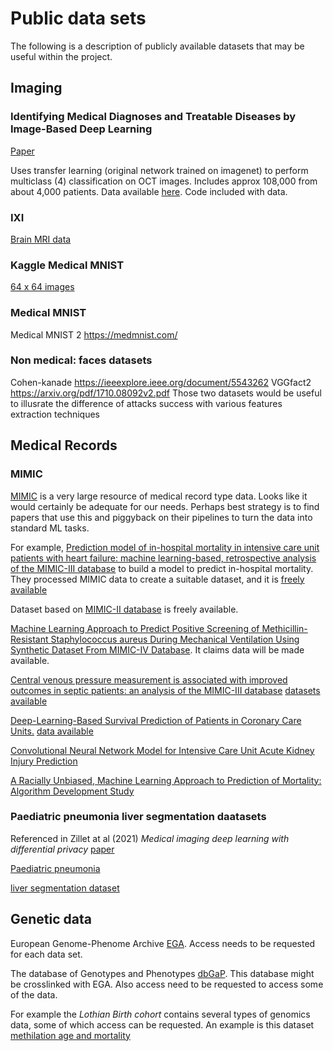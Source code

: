 # Public data sets

The following is a description of publicly available datasets that may be useful within the project.

## Imaging

### Identifying Medical Diagnoses and Treatable Diseases by Image-Based Deep Learning

[Paper](https://www.sciencedirect.com/science/article/pii/S0092867418301545?via%3Dihub)

Uses transfer learning (original network trained on imagenet) to perform multiclass (4) classification on OCT images. Includes approx 108,000 from about 4,000 patients. Data available [here](https://data.mendeley.com/datasets/rscbjbr9sj/3). Code included with data.

### IXI

[Brain MRI data](https://brain-development.org/ixi-dataset/)

### Kaggle Medical MNIST

[64 x 64 images](https://www.kaggle.com/andrewmvd/medical-mnist)

### Medical MNIST

Medical MNIST 2 https://medmnist.com/

### Non medical:  faces datasets
Cohen-kanade https://ieeexplore.ieee.org/document/5543262 
VGGfact2 https://arxiv.org/pdf/1710.08092v2.pdf 
Those two datasets would be useful to illusrate the difference of attacks success with various features extraction techniques 

## Medical Records

### MIMIC

[MIMIC](https://mimic.mit.edu/) is a very large resource of medical record type data. Looks like it would certainly be adequate for our needs. Perhaps best strategy is to find papers that use this and piggyback on their pipelines to turn the data into standard ML tasks.

For example, [Prediction model of in-hospital mortality in intensive care unit patients with heart failure: machine learning-based, retrospective analysis of the MIMIC-III database](https://bmjopen.bmj.com/content/11/7/e044779) to build a model to predict in-hospital mortality. They processed MIMIC data to create a suitable dataset, and it is [freely available](https://datadryad.org/stash/dataset/doi:10.5061%2Fdryad.0p2ngf1zd)

Dataset based on [MIMIC-II database](https://physionet.org/content/mimic2-iaccd/1.0/) is freely available.

[Machine Learning Approach to Predict Positive Screening of Methicillin-Resistant Staphylococcus aureus During Mechanical Ventilation Using Synthetic Dataset From MIMIC-IV Database](https://www.ncbi.nlm.nih.gov/pmc/articles/PMC8635043/). It claims data will be made available.

[Central venous pressure measurement is associated with improved outcomes in septic patients: an analysis of the MIMIC-III database](https://www.ncbi.nlm.nih.gov/pmc/articles/PMC7358999/) [datasets available](https://physionet.org/works/MIMICIIIClinicalDatabase/files/)

[Deep-Learning-Based Survival Prediction of Patients in Coronary Care Units.](https://www.hindawi.com/journals/cmmm/2021/5745304/) [data available](https://mimic.mit.edu/)

[Convolutional Neural Network Model for Intensive Care Unit Acute Kidney Injury Prediction](https://www.ncbi.nlm.nih.gov/pmc/articles/PMC8116756/)

[A Racially Unbiased, Machine Learning Approach to Prediction of Mortality: Algorithm Development Study](https://www.ncbi.nlm.nih.gov/pmc/articles/PMC7644374/)

### Paediatric pneumonia liver segmentation daatasets
Referenced in Zillet at al (2021) *Medical imaging deep learning with differential privacy* [paper](https://www.nature.com/articles/s41598-021-93030-0.pdf)

[Paediatric pneumonia](https://data.mendeley.com/datasets/rscbjbr9sj/3)

[liver segmentation dataset](http://medicaldecathlon.com)



## Genetic data

European Genome-Phenome Archive [EGA](https://ega-archive.org/). Access needs to be requested for each data set.

The database of Genotypes and Phenotypes [dbGaP](https://www.ncbi.nlm.nih.gov/gap/). This database might be crosslinked with EGA. Also access need to be requested to access some of the data.

For example the *Lothian Birth cohort* contains several types of genomics data, some of which access can be requested. An example is this dataset [methilation age and mortality](https://ega-archive.org/studies/phs000821)
